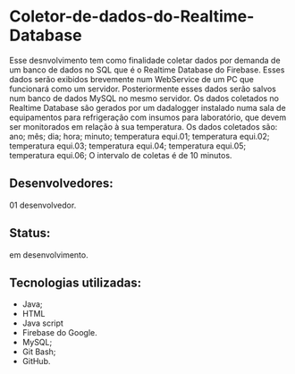 # Coletor-de-dados-do-Realtime-Database
Esse desnvolvimento tem como finalidade coletar dados por demanda de um banco de dados no SQL que é o Realtime Database do Firebase.
Esses dados serão exibidos brevemente num WebService de um PC que funcionará como um servidor.
Posteriormente esses dados serão salvos num banco de dados MySQL no mesmo servidor.
Os dados coletados no Realtime Database são gerados por um dadalogger instalado numa sala de equipamentos para refrigeração com insumos para laboratório, que devem ser monitorados em relação à sua temperatura.
Os dados coletados são: ano; mês; dia; hora; minuto; temperatura equi.01; temperatura equi.02; temperatura equi.03; temperatura equi.04; temperatura equi.05; temperatura equi.06;
O intervalo de coletas é de 10 minutos.

## Desenvolvedores:
01 desenvolvedor.

## Status:
em desenvolvimento.

## Tecnologias utilizadas:
- Java;
- HTML
- Java script 
- Firebase do Google.
- MySQL;
- Git Bash;
- GitHub.
